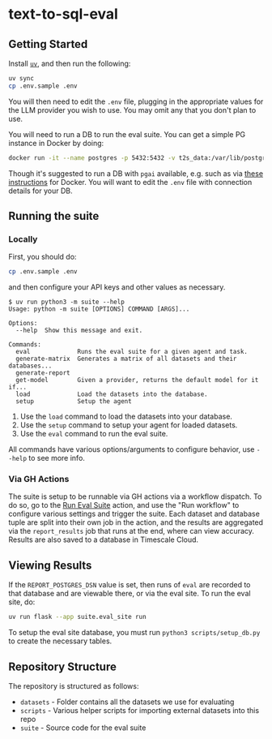 # text-to-sql-eval

## Getting Started

Install [`uv`](https://docs.astral.sh/uv/), and then run the following:

```bash
uv sync
cp .env.sample .env
```

You will then need to edit the `.env` file, plugging in the appropriate values for
the LLM provider you wish to use. You may omit any that you don't plan to use.

You will need to run a DB to run the eval suite. You can get a simple PG instance
in Docker by doing:

```bash
docker run -it --name postgres -p 5432:5432 -v t2s_data:/var/lib/postgresql/data postgres:17
```

Though it's suggested to run a DB with `pgai` available, e.g. such as via
[these instructions](https://github.com/timescale/pgai/blob/main/docs/install_docker.md) for
Docker. You will want to edit the `.env` file with connection details for your DB.

## Running the suite

### Locally

First, you should do:

```bash
cp .env.sample .env
```

and then configure your API keys and other values as necessary.

```text
$ uv run python3 -m suite --help
Usage: python -m suite [OPTIONS] COMMAND [ARGS]...

Options:
  --help  Show this message and exit.

Commands:
  eval             Runs the eval suite for a given agent and task.
  generate-matrix  Generates a matrix of all datasets and their databases...
  generate-report
  get-model        Given a provider, returns the default model for it if...
  load             Load the datasets into the database.
  setup            Setup the agent
```

1. Use the `load` command to load the datasets into your database.
1. Use the `setup` command to setup your agent for loaded datasets.
1. Use the `eval` command to run the eval suite.

All commands have various options/arguments to configure behavior, use `--help` to see more info.

### Via GH Actions

The suite is setup to be runnable via GH actions via a workflow dispatch. To do so, go to the
[Run Eval Suite](https://github.com/timescale/text-to-sql-eval/actions/workflows/run.yml) action,
and use the "Run workflow" to configure various settings and trigger the suite. Each dataset and
database tuple are split into their own job in the action, and the results are aggregated via the
`report_results` job that runs at the end, where can view accuracy. Results are also saved to a
database in Timescale Cloud.

## Viewing Results

If the `REPORT_POSTGRES_DSN` value is set, then runs of `eval` are recorded to that database and
are viewable there, or via the eval site. To run the eval site, do:

```bash
uv run flask --app suite.eval_site run
```

To setup the eval site database, you must run `python3 scripts/setup_db.py` to create the necessary
tables.

## Repository Structure

The repository is structured as follows:

* `datasets` - Folder contains all the datasets we use for evaluating
* `scripts` - Various helper scripts for importing external datasets into this repo
* `suite` - Source code for the eval suite
